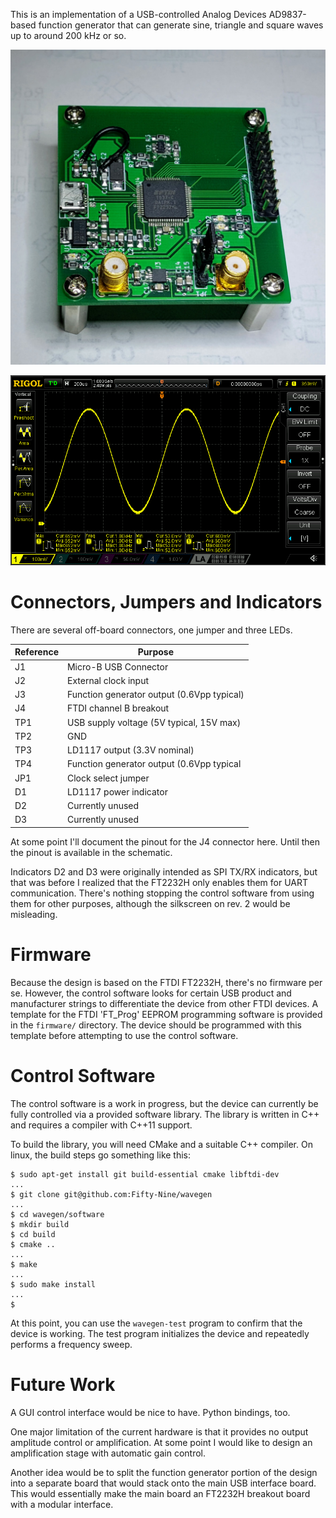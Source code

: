 This is an implementation of a USB-controlled Analog Devices AD9837-based 
function generator that can generate sine, triangle and square waves up to 
around 200 kHz or so.

![Fully assembled Rev. 1 board](images/rev1-board.jpg)

![Sample output](images/1khz_sinusoid.png)

Connectors, Jumpers and Indicators
==================================

There are several off-board connectors, one jumper and three
LEDs.

| Reference    | Purpose                                    |
| ------------ | ------------------------------------------ |
| J1           | Micro-B USB Connector                      |
| J2           | External clock input                       |
| J3           | Function generator output (0.6Vpp typical) |
| J4           | FTDI channel B breakout                    |
| TP1          | USB supply voltage (5V typical, 15V max)   |
| TP2          | GND                                        |
| TP3          | LD1117 output (3.3V nominal)               |
| TP4          | Function generator output (0.6Vpp typical  |
| JP1          | Clock select jumper                        |
| D1           | LD1117 power indicator                     |
| D2           | Currently unused                           |
| D3           | Currently unused                           |

At some point I'll document the pinout for the J4 connector here.
Until then the pinout is available in the schematic.

Indicators D2 and D3 were originally intended as SPI TX/RX indicators, but
that was before I realized that the FT2232H only enables them for UART
communication. There's nothing stopping the control software from using
them for other purposes, although the silkscreen on rev. 2 would be
misleading.

Firmware
========

Because the design is based on the FTDI FT2232H, there's no firmware per se.
However, the control software looks for certain USB product and manufacturer
strings to differentiate the device from other FTDI devices. A template for
the FTDI 'FT_Prog' EEPROM programming software is provided in the `firmware/`
directory. The device should be programmed with this template before attempting
to use the control software.

Control Software
================

The control software is a work in progress, but the device can currently be
fully controlled via a provided software library. The library is written in
C++ and requires a compiler with C++11 support.

To build the library, you will need CMake and a suitable C++ compiler. On
linux, the build steps go something like this:

```
$ sudo apt-get install git build-essential cmake libftdi-dev
...
$ git clone git@github.com:Fifty-Nine/wavegen
...
$ cd wavegen/software
$ mkdir build
$ cd build
$ cmake ..
...
$ make
...
$ sudo make install
...
$
```

At this point, you can use the `wavegen-test` program to confirm that the device
is working. The test program initializes the device and repeatedly performs a
frequency sweep.

Future Work
===========

A GUI control interface would be nice to have. Python bindings, too.

One major limitation of the current hardware is that it provides no output
amplitude control or amplification. At some point I would like to design
an amplification stage with automatic gain control.

Another idea would be to split the function generator portion of the design
into a separate board that would stack onto the main USB interface board. This
would essentially make the main board an FT2232H breakout board with a modular
interface.

